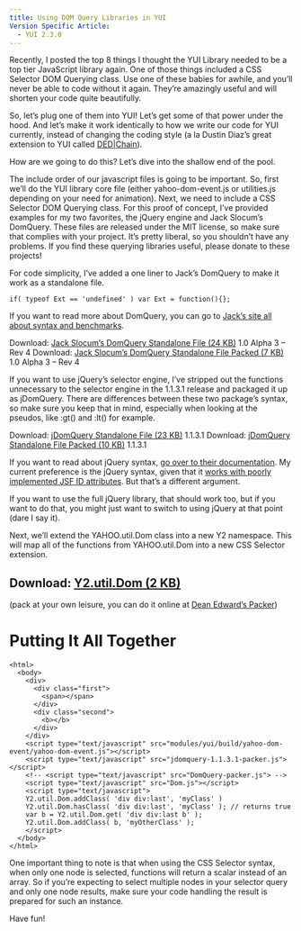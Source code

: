 ```yaml
---
title: Using DOM Query Libraries in YUI
Version Specific Article:
  - YUI 2.3.0
---
```


Recently, I posted the top 8 things I thought the YUI Library needed to be a top tier JavaScript library again. One of those things included a CSS Selector DOM Querying class. Use one of these babies for awhile, and you’ll never be able to code without it again. They’re amazingly useful and will shorten your code quite beautifully.

So, let’s plug one of them into YUI! Let’s get some of that power under the hood. And let’s make it work identically to how we write our code for YUI currently, instead of changing the coding style (a la Dustin Diaz’s great extension to YUI called [DED|Chain][1]).

 [1]: http://dedchain.dustindiaz.com/

How are we going to do this? Let’s dive into the shallow end of the pool.

The include order of our javascript files is going to be important. So, first we’ll do the YUI library core file (either yahoo-dom-event.js or utilities.js depending on your need for animation). Next, we need to include a CSS Selector DOM Querying class. For this proof of concept, I’ve provided examples for my two favorites, the jQuery engine and Jack Slocum’s DomQuery. These files are released under the MIT license, so make sure that complies with your project. It’s pretty liberal, so you shouldn’t have any problems. If you find these querying libraries useful, please donate to these projects!

For code simplicity, I’ve added a one liner to Jack’s DomQuery to make it work as a standalone file.

    if( typeof Ext == 'undefined' ) var Ext = function(){};

If you want to read more about DomQuery, you can go to [Jack’s site all about syntax and benchmarks][2].

 [2]: http://www.jackslocum.com/blog/2007/01/11/domquery-css-selector-basic-xpath-implementation-with-benchmarks/

Download: [Jack Slocum’s DomQuery Standalone File (24 KB)][3] 1.0 Alpha 3 – Rev 4
Download: [Jack Slocum’s DomQuery Standalone File Packed (7 KB)][4] 1.0 Alpha 3 – Rev 4

 [3]: /Projects/Y2/DomQuery.js
 [4]: /Projects/Y2/DomQuery-packer.js

If you want to use jQuery’s selector engine, I’ve stripped out the functions unnecessary to the selector engine in the 1.1.3.1 release and packaged it up as jDomQuery. There are differences between these two package’s syntax, so make sure you keep that in mind, especially when looking at the pseudos, like :gt() and :lt() for example.

Download: [jDomQuery Standalone File (23 KB)][5] 1.1.3.1
Download: [jDomQuery Standalone File Packed (10 KB)][6] 1.1.3.1

 [5]: /Projects/Y2/jdomquery-1.1.3.1.js
 [6]: /Projects/Y2/jdomquery-1.1.3.1-packer.js

If you want to read about jQuery syntax, [go over to their documentation][7]. My current preference is the jQuery syntax, given that it [works with poorly implemented JSF ID attributes][8]. But that’s a different argument.

 [7]: http://docs.jquery.com/Selectors
 [8]: /web/javascript-frameworks-and-jsf/

If you want to use the full jQuery library, that should work too, but if you want to do that, you might just want to switch to using jQuery at that point (dare I say it).

Next, we’ll extend the YAHOO.util.Dom class into a new Y2 namespace. This will map all of the functions from YAHOO.util.Dom into a new CSS Selector extension.

## Download: [Y2.util.Dom (2 KB)][9]

 [9]: /Projects/Y2/Dom.js

(pack at your own leisure, you can do it online at [Dean Edward’s Packer][10])

 [10]: http://dean.edwards.name/packer/

# Putting It All Together

    <html>
      <body>
        <div>
          <div class="first">
            <span></span>
          </div>
          <div class="second">
            <b></b>
          </div>
        </div>
        <script type="text/javascript" src="modules/yui/build/yahoo-dom-event/yahoo-dom-event.js"></script>
        <script type="text/javascript" src="jdomquery-1.1.3.1-packer.js"></script>
        <!-- <script type="text/javascript" src="DomQuery-packer.js"> -->
        <script type="text/javascript" src="Dom.js"></script>
        <script type="text/javascript">
        Y2.util.Dom.addClass( 'div div:last', 'myClass' )
        Y2.util.Dom.hasClass( 'div div:last', 'myClass' ); // returns true
        var b = Y2.util.Dom.get( 'div div:last b' );
        Y2.util.Dom.addClass( b, 'myOtherClass' );
        </script>
      </body>
    </html>

One important thing to note is that when using the CSS Selector syntax, when only one node is selected, functions will return a scalar instead of an array. So if you’re expecting to select multiple nodes in your selector query and only one node results, make sure your code handling the result is prepared for such an instance.

Have fun!
